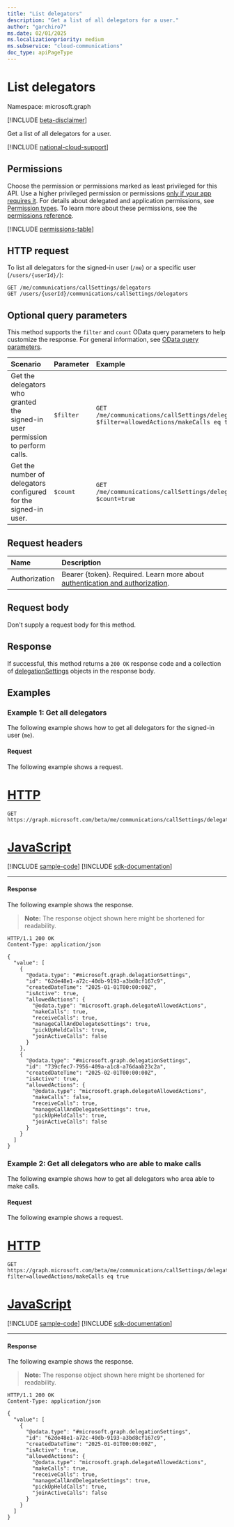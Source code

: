 ```yaml
---
title: "List delegators"
description: "Get a list of all delegators for a user."
author: "garchiro7"
ms.date: 02/01/2025
ms.localizationpriority: medium
ms.subservice: "cloud-communications"
doc_type: apiPageType
---
```


# List delegators

Namespace: microsoft.graph

[!INCLUDE [beta-disclaimer](../../includes/beta-disclaimer.md)]

Get a list of all delegators for a user.

[!INCLUDE [national-cloud-support](../../includes/global-only.md)]

## Permissions

Choose the permission or permissions marked as least privileged for this API. Use a higher privileged permission or permissions [only if your app requires it](/graph/permissions-overview#best-practices-for-using-microsoft-graph-permissions). For details about delegated and application permissions, see [Permission types](/graph/permissions-overview#permission-types). To learn more about these permissions, see the [permissions reference](/graph/permissions-reference).

<!-- { "blockType": "permissions", "name": "callsettings_list_delegators" } -->
[!INCLUDE [permissions-table](../includes/permissions/callsettings-list-delegators-permissions.md)]

## HTTP request

To list all delegators for the signed-in user (`/me`) or a specific user (`/users/{userId}/`):

<!-- {
  "blockType": "ignored"
}
-->
``` http
GET /me/communications/callSettings/delegators
GET /users/{userId}/communications/callSettings/delegators
```

## Optional query parameters

This method supports the `filter` and `count` OData query parameters to help customize the response. For general information, see [OData query parameters](/graph/query-parameters).

|Scenario|Parameter|Example|
|:---|:---|:---|
|Get the delegators who granted the signed-in user permission to perform calls.|`$filter`|`GET /me/communications/callSettings/delegators?$filter=allowedActions/makeCalls eq true`|
|Get the number of delegators configured for the signed-in user.|`$count`|`GET /me/communications/callSettings/delegators?$count=true`|

## Request headers

|Name|Description|
|:---|:---|
|Authorization|Bearer {token}. Required. Learn more about [authentication and authorization](/graph/auth/auth-concepts).|

## Request body

Don't supply a request body for this method.

## Response

If successful, this method returns a `200 OK` response code and a collection of [delegationSettings](../resources/delegationsettings.md) objects in the response body.

## Examples

### Example 1: Get all delegators

The following example shows how to get all delegators for the signed-in user (`me`).

#### Request

The following example shows a request.
# [HTTP](#tab/http)
<!-- {
  "blockType": "request",
  "name": "list_delegationsettings_delegators"
}
-->
``` http
GET https://graph.microsoft.com/beta/me/communications/callSettings/delegators
```

# [JavaScript](#tab/javascript)
[!INCLUDE [sample-code](../includes/snippets/javascript/list-delegationsettings-delegators-javascript-snippets.md)]
[!INCLUDE [sdk-documentation](../includes/snippets/snippets-sdk-documentation-link.md)]

---

#### Response

The following example shows the response.

>**Note:** The response object shown here might be shortened for readability.
<!-- {
  "blockType": "response",
  "truncated": true,
  "@odata.type": "Collection(microsoft.graph.delegationSettings)"
}
-->
``` http
HTTP/1.1 200 OK
Content-Type: application/json

{
  "value": [
    {
      "@odata.type": "#microsoft.graph.delegationSettings",
      "id": "62de48e1-a72c-40db-9193-a3bd8cf167c9",
      "createdDateTime": "2025-01-01T00:00:00Z",
      "isActive": true,
      "allowedActions": {
        "@odata.type": "microsoft.graph.delegateAllowedActions",
        "makeCalls": true,
        "receiveCalls": true,
        "manageCallAndDelegateSettings": true,
        "pickUpHeldCalls": true,
        "joinActiveCalls": false
      }
    },
    {
      "@odata.type": "#microsoft.graph.delegationSettings",
      "id": "739cfec7-7956-409a-a1c8-a76daab23c2a",
      "createdDateTime": "2025-02-01T00:00:00Z",
      "isActive": true,
      "allowedActions": {
        "@odata.type": "microsoft.graph.delegateAllowedActions",
        "makeCalls": false,
        "receiveCalls": true,
        "manageCallAndDelegateSettings": true,
        "pickUpHeldCalls": true,
        "joinActiveCalls": false
      }
    }
  ]
}
```

### Example 2: Get all delegators who are able to make calls

The following example shows how to get all delegators who area able to make calls.

#### Request

The following example shows a request.

# [HTTP](#tab/http)
<!-- {
  "blockType": "request",
  "name": "list_delegationsettings_delegators_filter_makecalls"
}
-->
``` http
GET https://graph.microsoft.com/beta/me/communications/callSettings/delegators?filter=allowedActions/makeCalls eq true 
```

# [JavaScript](#tab/javascript)
[!INCLUDE [sample-code](../includes/snippets/javascript/list-delegationsettings-delegators-filter-makecalls-javascript-snippets.md)]
[!INCLUDE [sdk-documentation](../includes/snippets/snippets-sdk-documentation-link.md)]

---

#### Response

The following example shows the response.

>**Note:** The response object shown here might be shortened for readability.
<!-- {
  "blockType": "response",
  "truncated": true,
  "@odata.type": "Collection(microsoft.graph.delegationSettings)"
}
-->
``` http
HTTP/1.1 200 OK
Content-Type: application/json

{
  "value": [
    {
      "@odata.type": "#microsoft.graph.delegationSettings",
      "id": "62de48e1-a72c-40db-9193-a3bd8cf167c9",
      "createdDateTime": "2025-01-01T00:00:00Z",
      "isActive": true,
      "allowedActions": {
        "@odata.type": "microsoft.graph.delegateAllowedActions",
        "makeCalls": true,
        "receiveCalls": true,
        "manageCallAndDelegateSettings": true,
        "pickUpHeldCalls": true,
        "joinActiveCalls": false
      }
    }
  ]
}
```
